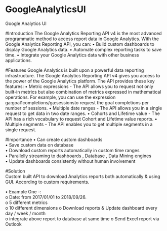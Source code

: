 # GoogleAnalyticsUI
Google Analytics UI

#Introduction 
The Google Analytics Reporting API v4 is the most advanced programmatic method to access report data in Google Analytics. With the Google Analytics Reporting API, you can: 
• Build custom dashboards to display Google Analytics data. 
• Automate complex reporting tasks to save time.
• Integrate your Google Analytics data with other business applications. 
 
#Features 
Google Analytics is built upon a powerful data reporting infrastructure. The Google Analytics Reporting API v4 gives you access to the power of the Google Analytics platform. The API provides these key features: 
• Metric expressions - The API allows you to request not only built-in metrics but also combination of metrics expressed in mathematical operations. For example, you can use the expression ga:goal1completions/ga:sessionsto request the goal completions per number of sessions. 
• Multiple date ranges - The API allows you in a single request to get data in two date ranges. 
• Cohorts and Lifetime value - The API has a rich vocabulary to request Cohort and Lifetime value reports. 
• Multiple segments - The API enables you to get multiple segments in a single request. 
 
 
#Importance 
• Can create custom dashboards  
• Save custom data on database  
• Download custom reports automatically in custom time ranges  
• Parallelly streaming to dashboards , Database , Data Mining engines  
• Update dashboards consistently without human involvement  
 
 
#Solution  
Custom built API to download Analytics reports both automatically & using GUI. According to custom requirements.  
 
• Example One -:  
                o Date: from 2017/01/01  to  2018/09/26.  
                o 5 different metrics  
                o 10 different dimensions
                o Download reports & Update dashboard every day / week / month  
                o integrate above report to database at same time o Send Excel report via Outlook  
 
